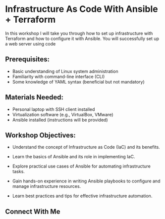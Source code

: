 # Infrastructure As Code With Ansible + Terraform

<!-- ![img](/images/iackadima.jpeg) -->

In this workshop I will take you through how to set up infrastructure with Terraform and how to configure it with Ansible. You will successfully set up a web server using code


## ​Prerequisites:

- ​Basic understanding of Linux system administration
- Familiarity with command-line interface (CLI)
- ​Some knowledge of YAML syntax (beneficial but not mandatory)

## ​Materials Needed:

- ​Personal laptop with SSH client installed
- ​Virtualization software (e.g., VirtualBox, VMware)
- ​Ansible installed (instructions will be provided)

## ​Workshop Objectives:
- Understand the concept of Infrastructure as Code (IaC) and its benefits.
- ​Learn the basics of Ansible and its role in implementing IaC.
- Explore practical use cases of Ansible for automating infrastructure tasks.
- Gain hands-on experience in writing Ansible playbooks to configure and manage        infrastructure resources.

- ​Learn best practices and tips for effective infrastructure automation.

## Connect With Me

<!-- - [LinkedIn](https://www.linkedin.com/in/kadima-samuel-804103bb/) -->